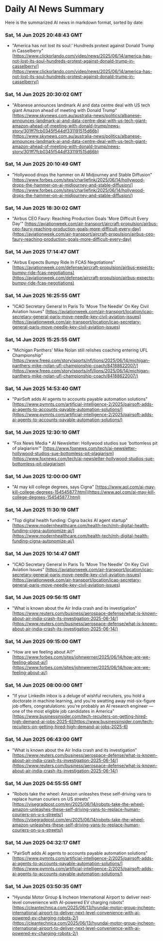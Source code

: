 # Daily AI News Summary

Here is the summarized AI news in markdown format, sorted by date:

### Sat, 14 Jun 2025 20:48:43 GMT
- "America has not lost its soul:’ Hundreds protest against Donald Trump in Casselberry" [https://www.clickorlando.com/video/news/2025/06/14/america-has-not-lost-its-soul-hundreds-protest-against-donald-trump-in-casselberry/](https://www.clickorlando.com/video/news/2025/06/14/america-has-not-lost-its-soul-hundreds-protest-against-donald-trump-in-casselberry/)

### Sat, 14 Jun 2025 20:30:02 GMT
- "Albanese announces landmark AI and data centre deal with US tech giant Amazon ahead of meeting with Donald Trump" [https://www.skynews.com.au/australia-news/politics/albanese-announces-landmark-ai-and-data-centre-deal-with-us-tech-giant-amazon-ahead-of-meeting-with-donald-trump/news-story/301ff7fcb0345f544df331191515d66b](https://www.skynews.com.au/australia-news/politics/albanese-announces-landmark-ai-and-data-centre-deal-with-us-tech-giant-amazon-ahead-of-meeting-with-donald-trump/news-story/301ff7fcb0345f544df331191515d66b)

### Sat, 14 Jun 2025 20:10:49 GMT
- "Hollywood drops the hammer on AI Midjourney and Stable Diffusion" [https://www.forbes.com/sites/charliefink/2025/06/14/hollywood-drops-the-hammer-on-ai-midjourney-and-stable-diffusion/](https://www.forbes.com/sites/charliefink/2025/06/14/hollywood-drops-the-hammer-on-ai-midjourney-and-stable-diffusion/)

### Sat, 14 Jun 2025 18:30:02 GMT
- "Airbus CEO Faury: Reaching Production Goals 'More Difficult Every Day'" [https://aviationweek.com/air-transport/aircraft-propulsion/airbus-ceo-faury-reaching-production-goals-more-difficult-every-day](https://aviationweek.com/air-transport/aircraft-propulsion/airbus-ceo-faury-reaching-production-goals-more-difficult-every-day)

### Sat, 14 Jun 2025 17:14:47 GMT
- "Airbus Expects Bumpy Ride In FCAS Negotiations" [https://aviationweek.com/defense/aircraft-propulsion/airbus-expects-bumpy-ride-fcas-negotiations](https://aviationweek.com/defense/aircraft-propulsion/airbus-expects-bumpy-ride-fcas-negotiations)

### Sat, 14 Jun 2025 16:25:55 GMT
- "ICAO Secretary General In Paris To 'Move The Needle' On Key Civil Aviation Issues" [https://aviationweek.com/air-transport/location/icao-secretary-general-paris-move-needle-key-civil-aviation-issues](https://aviationweek.com/air-transport/location/icao-secretary-general-paris-move-needle-key-civil-aviation-issues)

### Sat, 14 Jun 2025 15:25:55 GMT
- "Michigan Panthers' Mike Nolan still relishes coaching entering UFL Championship" [https://www.freep.com/story/sports/nfl/lions/2025/06/14/michigan-panthers-mike-nolan-ufl-championship-coach/84188622007/](https://www.freep.com/story/sports/nfl/lions/2025/06/14/michigan-panthers-mike-nolan-ufl-championship-coach/84188622007/)

### Sat, 14 Jun 2025 14:53:40 GMT
- "PairSoft adds AI agents to accounts payable automation solutions" [https://www.pymnts.com/artificial-intelligence-2/2025/pairsoft-adds-ai-agents-to-accounts-payable-automation-solutions/](https://www.pymnts.com/artificial-intelligence-2/2025/pairsoft-adds-ai-agents-to-accounts-payable-automation-solutions/)

### Sat, 14 Jun 2025 12:30:10 GMT
- "Fox News Media * AI Newsletter: Hollywood studios sue 'bottomless pit of plagiarism'" [https://www.foxnews.com/tech/ai-newsletter-hollywood-studios-sue-bottomless-pit-plagiarism](https://www.foxnews.com/tech/ai-newsletter-hollywood-studios-sue-bottomless-pit-plagiarism)

### Sat, 14 Jun 2025 12:00:00 GMT
- "AI may kill college degrees, says Cigna" [https://www.aol.com/ai-may-kill-college-degrees-154545877.html](https://www.aol.com/ai-may-kill-college-degrees-154545877.html)

### Sat, 14 Jun 2025 11:30:19 GMT
- "Top digital health funding: Cigna backs AI agent startup" [https://www.modernhealthcare.com/health-tech/mh-digital-health-funding-cigna-autonomize-ai/](https://www.modernhealthcare.com/health-tech/mh-digital-health-funding-cigna-autonomize-ai/)

### Sat, 14 Jun 2025 10:14:47 GMT
- "ICAO Secretary General In Paris To 'Move The Needle' On Key Civil Aviation Issues" [https://aviationweek.com/air-transport/location/icao-secretary-general-paris-move-needle-key-civil-aviation-issues](https://aviationweek.com/air-transport/location/icao-secretary-general-paris-move-needle-key-civil-aviation-issues)

### Sat, 14 Jun 2025 09:56:15 GMT
- "What is known about the Air India crash and its investigation" [https://www.reuters.com/business/aerospace-defense/what-is-known-about-air-india-crash-its-investigation-2025-06-14/](https://www.reuters.com/business/aerospace-defense/what-is-known-about-air-india-crash-its-investigation-2025-06-14/)

### Sat, 14 Jun 2025 09:15:00 GMT
- "How are we feeling about AI?" [https://www.forbes.com/sites/johnwerner/2025/06/14/how-are-we-feeling-about-ai/](https://www.forbes.com/sites/johnwerner/2025/06/14/how-are-we-feeling-about-ai/)

### Sat, 14 Jun 2025 08:00:00 GMT
- "If your LinkedIn inbox is a deluge of wishful recruiters, you hold a doctorate in machine learning, and you're swatting away mid-six-figure job offers, congratulations: you're probably an AI research engineer — one of the most eligible job candidates in America" [https://www.businessinsider.com/tech-recuiters-on-getting-hired-high-demand-ai-jobs-2025-6](https://www.businessinsider.com/tech-recuiters-on-getting-hired-high-demand-ai-jobs-2025-6)

### Sat, 14 Jun 2025 06:43:00 GMT
- "What is known about the Air India crash and its investigation" [https://www.reuters.com/business/aerospace-defense/what-is-known-about-air-india-crash-its-investigation-2025-06-14/](https://www.reuters.com/business/aerospace-defense/what-is-known-about-air-india-crash-its-investigation-2025-06-14/)

### Sat, 14 Jun 2025 04:55:55 GMT
- "Robots take the wheel: Amazon unleashes these self-driving vans to replace human couriers on US streets" [https://visegradpost.com/en/2025/06/14/robots-take-the-wheel-amazon-unleashes-these-self-driving-vans-to-replace-human-couriers-on-u-s-streets/](https://visegradpost.com/en/2025/06/14/robots-take-the-wheel-amazon-unleashes-these-self-driving-vans-to-replace-human-couriers-on-u-s-streets/)

### Sat, 14 Jun 2025 04:32:17 GMT
- "PairSoft adds AI agents to accounts payable automation solutions" [https://www.pymnts.com/artificial-intelligence-2/2025/pairsoft-adds-ai-agents-to-accounts-payable-automation-solutions/](https://www.pymnts.com/artificial-intelligence-2/2025/pairsoft-adds-ai-agents-to-accounts-payable-automation-solutions/)

### Sat, 14 Jun 2025 03:50:35 GMT
- "Hyundai Motor Group & Incheon International Airport to deliver next-level convenience with AI-powered EV charging robots" [https://cleantechnica.com/2025/06/13/hyundai-motor-group-incheon-international-airport-to-deliver-next-level-convenience-with-ai-powered-ev-charging-robots-2/](https://cleantechnica.com/2025/06/13/hyundai-motor-group-incheon-international-airport-to-deliver-next-level-convenience-with-ai-powered-ev-charging-robots-2/)